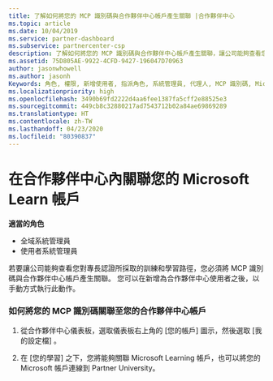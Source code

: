 ```yaml
---
title: 了解如何將您的 MCP 識別碼與合作夥伴中心帳戶產生關聯 |合作夥伴中心
ms.topic: article
ms.date: 10/04/2019
ms.service: partner-dashboard
ms.subservice: partnercenter-csp
description: 了解如何將您的 MCP 識別碼與合作夥伴中心帳戶產生關聯，讓公司能夠查看您對專長認證所採取的訓練和學習路徑。
ms.assetid: 75D805AE-9922-4CFD-9427-196047D70963
author: jasonwhowell
ms.author: jasonh
Keywords: 角色, 權限, 新增使用者, 指派角色, 系統管理員, 代理人, MCP 識別碼, Microsoft Learn
ms.localizationpriority: high
ms.openlocfilehash: 3490b69fd2222d4aa6fee1387fa5cff2e88525e3
ms.sourcegitcommit: 449cb8c32880217ad7543712b02a84ae69869289
ms.translationtype: HT
ms.contentlocale: zh-TW
ms.lasthandoff: 04/23/2020
ms.locfileid: "80390837"
---
```

# <a name="associate-your-microsoft-learn-account-in-partner-center"></a>在合作夥伴中心內關聯您的 Microsoft Learn 帳戶

**適當的角色**
-   全域系統管理員
-   使用者系統管理員

若要讓公司能夠查看您對專長認證所採取的訓練和學習路徑，您必須將 MCP 識別碼與合作夥伴中心帳戶產生關聯。 您可以在新增為合作夥伴中心使用者之後，以手動方式執行此動作。

### <a name="how-to-associate-your-mcp-id-to-your-partner-center-account"></a>如何將您的 MCP 識別碼關聯至您的合作夥伴中心帳戶

1. 從合作夥伴中心儀表板，選取儀表板右上角的 [您的帳戶]  圖示，然後選取 [我的設定檔]  。

2. 在 [您的學習]  之下，您將能夠關聯 Microsoft Learning 帳戶，也可以將您的 Microsoft 帳戶連線到 Partner University。

